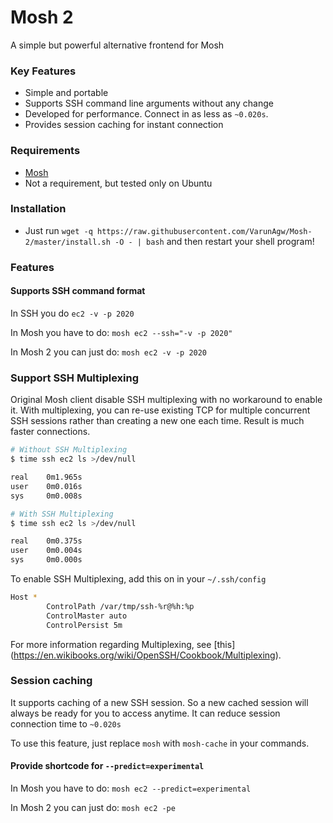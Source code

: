 # Mosh 2
A simple but powerful alternative frontend for Mosh

### Key Features
 - Simple and portable
 - Supports SSH command line arguments without any change
 - Developed for performance. Connect in as less as `~0.020s`.
 - Provides session caching for instant connection

### Requirements
- [Mosh](https://mosh.mit.edu/)
- Not a requirement, but tested only on Ubuntu

### Installation
- Just run `wget -q https://raw.githubusercontent.com/VarunAgw/Mosh-2/master/install.sh -O - | bash` and then restart your shell program!

### Features

#### Supports SSH command format
In SSH you do `ec2 -v -p 2020`

In Mosh you have to do: `mosh ec2 --ssh="-v -p 2020"`

In Mosh 2 you can just do: `mosh ec2 -v -p 2020`

### Support SSH Multiplexing
Original Mosh client disable SSH multiplexing with no workaround to enable it. With multiplexing, you can re-use existing TCP for multiple concurrent SSH sessions rather than creating a new one each time. Result is much faster connections.
    
```bash
# Without SSH Multiplexing
$ time ssh ec2 ls >/dev/null

real    0m1.965s
user    0m0.016s
sys     0m0.008s

# With SSH Multiplexing
$ time ssh ec2 ls >/dev/null

real    0m0.375s
user    0m0.004s
sys     0m0.000s
```

To enable SSH Multiplexing, add this on in your `~/.ssh/config`
```bash
Host *
        ControlPath /var/tmp/ssh-%r@%h:%p
        ControlMaster auto
        ControlPersist 5m
```

For more information regarding Multiplexing, see [this] (https://en.wikibooks.org/wiki/OpenSSH/Cookbook/Multiplexing).

### Session caching
It supports caching of a new SSH session. So a new cached session will always be ready for you to access anytime. It can reduce session connection time to `~0.020s`

To use this feature, just replace `mosh` with `mosh-cache` in your commands.

#### Provide shortcode for `--predict=experimental`
In Mosh you have to do: `mosh ec2 --predict=experimental`

In Mosh 2 you can just do: `mosh ec2 -pe`
